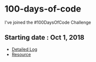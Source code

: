 # 100-days-of-code

I've joined the #100DaysOfCode Challenge

## Starting date : Oct 1, 2018

- [Detailed Log](log.md)
- [Resource](resource.md)
